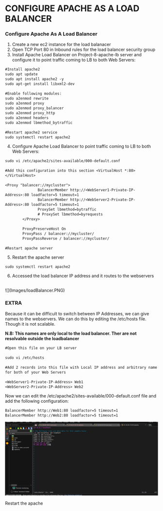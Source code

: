 # CONFIGURE APACHE AS A LOAD BALANCER

### Configure Apache As A Load Balancer
1. Create a new ec2 instance for the load balanacer
2. Open TCP Port 80 in Inbound rules for the load balancer security group
3. Install Apache Load Balancer on Project-8-apache-lb server and configure it to point traffic coming to LB to both Web Servers:
```
#Install apache2
sudo apt update
sudo apt install apache2 -y
sudo apt-get install libxml2-dev

#Enable following modules:
sudo a2enmod rewrite
sudo a2enmod proxy
sudo a2enmod proxy_balancer
sudo a2enmod proxy_http
sudo a2enmod headers
sudo a2enmod lbmethod_bytraffic

#Restart apache2 service
sudo systemctl restart apache2
```
4. Configure Apache Load Balancer to point traffic coming to LB to both Web Servers:
```
sudo vi /etc/apache2/sites-available/000-default.conf

#Add this configuration into this section <VirtualHost *:80>  </VirtualHost>

<Proxy "balancer://mycluster">
               BalancerMember http://<WebServer1-Private-IP-Address>:80 loadfactor=5 timeout=1
               BalancerMember http://<WebServer2-Private-IP-Address>:80 loadfactor=5 timeout=1
               ProxySet lbmethod=bytraffic
               # ProxySet lbmethod=byrequests
        </Proxy>

        ProxyPreserveHost On
        ProxyPass / balancer://mycluster/
        ProxyPassReverse / balancer://mycluster/

#Restart apache server

```
5. Restart the apache server
```
sudo systemctl restart apache2
```
6. Accessed the load balancer IP address and it routes to the webservers
<br>
![](Images/loadBalancer.PNG)

### EXTRA 

Because it can be difficult to switch between IP Addresses, we 
can give names to the webservers.
We can do this by editing the /etc/hosts file. Though it is not scalable.
<br>

<b>N.B: This names are only local to the load balancer. Ther are not resolvable outside the loadbalancer </b>

```
#Open this file on your LB server

sudo vi /etc/hosts

#Add 2 records into this file with Local IP address and arbitrary name for both of your Web Servers

<WebServer1-Private-IP-Address> Web1
<WebServer2-Private-IP-Address> Web2
```

Now we can edit the /etc/apache2/sites-available/000-default.conf file and add the following configuration:

```
BalancerMember http://Web1:80 loadfactor=5 timeout=1
BalancerMember http://Web2:80 loadfactor=5 timeout=1
```
![](Images/webname.PNG)

Restart the apache